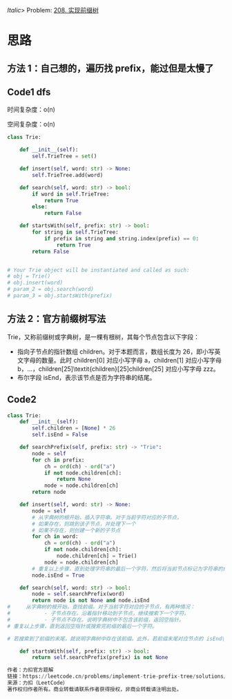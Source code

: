 _Italic_> Problem: [208. 实现前缀树](https://leetcode.cn/problems/implement-trie-prefix-tree/description/)

# 思路

## 方法 1：自己想的，遍历找 prefix，能过但是太慢了

## Code1 dfs

时间复杂度：o(n)

空间复杂度：o(n)

```Python
class Trie:

    def __init__(self):
        self.TrieTree = set()

    def insert(self, word: str) -> None:
        self.TrieTree.add(word)

    def search(self, word: str) -> bool:
        if word in self.TrieTree:
            return True
        else:
            return False

    def startsWith(self, prefix: str) -> bool:
        for string in self.TrieTree:
            if prefix in string and string.index(prefix) == 0:
                return True
        return False


# Your Trie object will be instantiated and called as such:
# obj = Trie()
# obj.insert(word)
# param_2 = obj.search(word)
# param_3 = obj.startsWith(prefix)

```

## 方法 2：官方前缀树写法

Trie，又称前缀树或字典树，是一棵有根树，其每个节点包含以下字段：

- 指向子节点的指针数组 children。对于本题而言，数组长度为 26，即小写英文字母的数量。此时 children[0] 对应小写字母 a，children[1] 对应小写字母 b，…，children[25]\textit{children}[25]children[25] 对应小写字母 zzz。
- 布尔字段 isEnd，表示该节点是否为字符串的结尾。

## Code2

```Python
class Trie:
    def __init__(self):
        self.children = [None] * 26
        self.isEnd = False

    def searchPrefix(self, prefix: str) -> "Trie":
        node = self
        for ch in prefix:
            ch = ord(ch) - ord("a")
            if not node.children[ch]:
                return None
            node = node.children[ch]
        return node

    def insert(self, word: str) -> None:
        node = self
        # 从字典树的根开始，插入字符串。对于当前字符对应的子节点，
        # 如果存在，则跳到该子节点，并处理下一个
        # 如果不存在，则创建一个新的子节点
        for ch in word:
            ch = ord(ch) - ord("a")
            if not node.children[ch]:
                node.children[ch] = Trie()
            node = node.children[ch]
        # 重复以上步骤，直到处理字符串的最后一个字符，然后将当前节点标记为字符串的结尾。
        node.isEnd = True

    def search(self, word: str) -> bool:
        node = self.searchPrefix(word)
        return node is not None and node.isEnd
#     从字典树的根开始，查找前缀。对于当前字符对应的子节点，有两种情况：
#           - 子节点存在。沿着指针移动到子节点，继续搜索下一个字符。
#           - 子节点不存在。说明字典树中不包含该前缀，返回空指针。
# 重复以上步骤，直到返回空指针或搜索完前缀的最后一个字符。

# 若搜索到了前缀的末尾，就说明字典树中存在该前缀。此外，若前缀末尾对应节点的 isEnd\textit{isEnd}isEnd 为真，则说明字典树中存在该字符串。

    def startsWith(self, prefix: str) -> bool:
        return self.searchPrefix(prefix) is not None

作者：力扣官方题解
链接：https://leetcode.cn/problems/implement-trie-prefix-tree/solutions/717239/shi-xian-trie-qian-zhui-shu-by-leetcode-ti500/
来源：力扣（LeetCode）
著作权归作者所有。商业转载请联系作者获得授权，非商业转载请注明出处。
```
